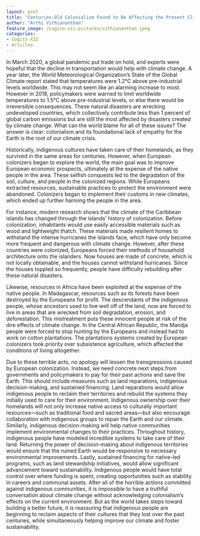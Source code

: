 ```yaml
---
layout: post
title: "Centuries-Old Colonialism Found to Be Affecting the Present Climate Crisis"
author: "Arthi Vithiananthan"
feature_image: /cogito-xii-pictures/vithiananthan.jpeg
categories:
- Cogito-XII
- Articles
---
```

In March 2020, a global pandemic put trade on hold, and experts were hopeful that the decline in transportation would help with climate change. A year later, the World Meteorological Organization’s State of the Global Climate report stated that temperatures were 1.2°C above pre-industrial levels worldwide. This may not seem like an alarming increase to most. However in 2018, policymakers were warned to limit worldwide temperatures to 1.5°C above pre-industrial levels, or else there would be irreversible consequences. These natural disasters are wrecking undeveloped countries, which collectively contribute less than 1 percent of global carbon emissions but are still the most affected by disasters created by climate change. What can the world blame for all of these issues? The answer is clear: colonialism and its foundational lack of empathy for the Earth is the root of our climate crisis.

Historically, indigenous cultures have taken care of their homelands, as they survived in the same areas for centuries. However, when European colonizers began to explore the world, the main goal was to improve European economic prospects, ultimately at the expense of the native people in the area. These selfish conquests led to the degradation of the soil, culture, and people in the colonized regions. While Europeans extracted resources, sustainable practices to protect the environment were abandoned. Colonizers began to implement their customs in new climates, which ended up further harming the people in the area.

For instance, modern research shows that the climate of the Caribbean islands has changed through the islands’ history of colonization. Before colonization, inhabitants would use easily accessible materials such as wood and lightweight thatch. These materials made resilient homes to withstand the intense hurricanes the islands face, which have only become more frequent and dangerous with climate change. However, after these countries were colonized, Europeans forced their methods of household architecture onto the islanders. Now houses are made of concrete, which is not locally obtainable, and the houses cannot withstand hurricanes. Since the houses toppled so frequently, people have difficulty rebuilding after these natural disasters.

Likewise, resources in Africa have been exploited at the expense of the native people. In Madagascar, resources such as its forests have been destroyed by the Europeans for profit. The descendants of the indigenous people, whose ancestors used to live well off of the land, now are forced to live in areas that are wrecked from soil degradation, erosion, and deforestation. This mistreatment puts these innocent people at risk of the dire effects of climate change. In the Central African Republic, the Mandja people were forced to stop hunting by the Europeans and instead had to work on cotton plantations. The plantations systems created by European colonizers took priority over subsistence agriculture, which affected the conditions of living altogether.

Due to these terrible acts, no apology will lessen the transgressions caused by European colonization. Instead, we need concrete next steps from governments and policymakers to pay for their past actions and save the Earth. This should include measures such as land reparations, indigenous decision-making, and sustained financing. Land reparations would allow indigenous people to reclaim their territories and rebuild the systems they initially used to care for their environment. Indigenous ownership over their homelands will not only increase native access to culturally important resources—such as traditional food and sacred areas—but also encourage collaboration with indigenous groups to repair the Earth and our climate. Similarly, indigenous decision-making will help native communities implement environmental changes to their practices. Throughout history, indigenous people have modeled incredible systems to take care of their land. Returning the power of decision-making about indigenous territories would ensure that the ruined Earth would be responsive to necessary environmental improvements. Lastly, sustained financing for native-led programs, such as land stewardship initiatives, would allow significant advancement toward sustainability. Indigenous people would have total control over where funding is spent, creating opportunities such as stability in careers and communal assets. After all of the horrible actions committed against indigenous communities, it is impossible to have a truthful conversation about climate change without acknowledging colonialism’s effects on the current environment. But as the world takes steps toward building a better future, it is reassuring that indigenous people are beginning to reclaim aspects of their cultures that they lost over the past centuries, while simultaneously helping improve our climate and foster sustainability.
